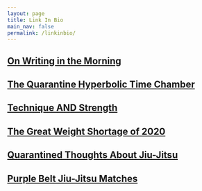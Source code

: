 ```yaml
---
layout: page
title: Link In Bio
main_nav: false
permalink: /linkinbio/
---
```


## [On Writing in the Morning](/dev/2020/04/15/On-Writing-in-the-Morning.html) ##

## [The Quarantine Hyperbolic Time Chamber](/dev/2020/04/14/The-Quarantine-Hyperbolic-Time-Chamber.html) ##

## [Technique AND Strength](/grappling/2020/04/10/Technique-and-Strength.html) ##

## [The Great Weight Shortage of 2020](/dev/2020/04/09/The-Great-Weight-Shortage-of-2020.html) ##

## [Quarantined Thoughts About Jiu-Jitsu](/grappling/2020/04/07/Quarantined-Thoughts-About-Jiu-Jitsu.html) ##

## [Purple Belt Jiu-Jitsu Matches](https://www.youtube.com/playlist?list=PLxO_HUtxzxx2wy81oBXEOGqsbuFxLJ35v) ##

